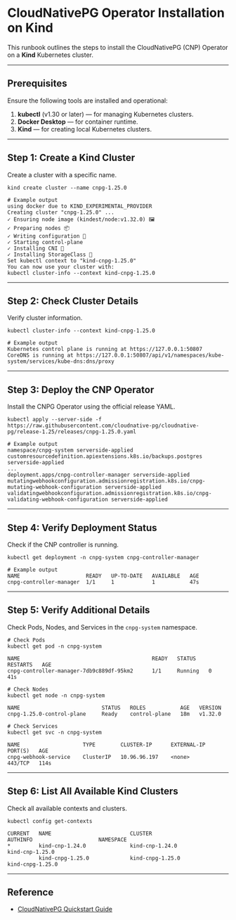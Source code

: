 # CloudNativePG Operator Installation on Kind

This runbook outlines the steps to install the CloudNativePG (CNP) Operator on a **Kind** Kubernetes cluster.

---

## Prerequisites

Ensure the following tools are installed and operational:

1. **kubectl** (v1.30 or later) — for managing Kubernetes clusters.
2. **Docker Desktop** — for container runtime.
3. **Kind** — for creating local Kubernetes clusters.

---

## Step 1: Create a Kind Cluster

Create a cluster with a specific name.

```
kind create cluster --name cnpg-1.25.0

# Example output
using docker due to KIND_EXPERIMENTAL_PROVIDER
Creating cluster "cnpg-1.25.0" ...
✓ Ensuring node image (kindest/node:v1.32.0) 🖼
✓ Preparing nodes 📦
✓ Writing configuration 📜
✓ Starting control-plane ️
✓ Installing CNI 🔌
✓ Installing StorageClass 💾
Set kubectl context to "kind-cnpg-1.25.0"
You can now use your cluster with:
kubectl cluster-info --context kind-cnpg-1.25.0
```

---

## Step 2: Check Cluster Details

Verify cluster information.

```
kubectl cluster-info --context kind-cnpg-1.25.0

# Example output
Kubernetes control plane is running at https://127.0.0.1:50807
CoreDNS is running at https://127.0.0.1:50807/api/v1/namespaces/kube-system/services/kube-dns:dns/proxy
```

---

## Step 3: Deploy the CNP Operator

Install the CNPG Operator using the official release YAML.

```
kubectl apply --server-side -f https://raw.githubusercontent.com/cloudnative-pg/cloudnative-pg/release-1.25/releases/cnpg-1.25.0.yaml

# Example output
namespace/cnpg-system serverside-applied
customresourcedefinition.apiextensions.k8s.io/backups.postgres serverside-applied
...
deployment.apps/cnpg-controller-manager serverside-applied
mutatingwebhookconfiguration.admissionregistration.k8s.io/cnpg-mutating-webhook-configuration serverside-applied
validatingwebhookconfiguration.admissionregistration.k8s.io/cnpg-validating-webhook-configuration serverside-applied
```

---

## Step 4: Verify Deployment Status

Check if the CNP controller is running.

```
kubectl get deployment -n cnpg-system cnpg-controller-manager

# Example output
NAME                     READY   UP-TO-DATE   AVAILABLE   AGE
cnpg-controller-manager  1/1     1            1           47s
```

---

## Step 5: Verify Additional Details

Check Pods, Nodes, and Services in the `cnpg-system` namespace.

```
# Check Pods
kubectl get pod -n cnpg-system

NAME                                          READY   STATUS    RESTARTS   AGE
cnpg-controller-manager-7db9c889df-95km2      1/1     Running   0          41s

# Check Nodes
kubectl get node -n cnpg-system

NAME                          STATUS   ROLES           AGE   VERSION
cnpg-1.25.0-control-plane     Ready    control-plane   18m   v1.32.0

# Check Services
kubectl get svc -n cnpg-system

NAME                    TYPE        CLUSTER-IP      EXTERNAL-IP   PORT(S)   AGE
cnpg-webhook-service    ClusterIP   10.96.96.197    <none>        443/TCP   114s
```

---

## Step 6: List All Available Kind Clusters

Check all available contexts and clusters.

```
kubectl config get-contexts

CURRENT   NAME                         CLUSTER                      AUTHINFO                     NAMESPACE
*         kind-cnp-1.24.0              kind-cnp-1.24.0              kind-cnp-1.25.0
          kind-cnpg-1.25.0             kind-cnpg-1.25.0             kind-cnpg-1.25.0
```

---

## Reference

- [CloudNativePG Quickstart Guide](https://cloudnative-pg.io/documentation/current/quickstart/)
